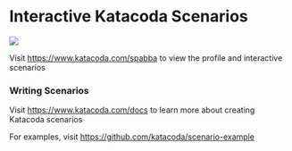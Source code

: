 # Interactive Katacoda Scenarios

[![](http://shields.katacoda.com/katacoda/spabba/count.svg)](https://www.katacoda.com/spabba "Get your profile on Katacoda.com")

Visit https://www.katacoda.com/spabba to view the profile and interactive scenarios

### Writing Scenarios
Visit https://www.katacoda.com/docs to learn more about creating Katacoda scenarios

For examples, visit https://github.com/katacoda/scenario-example
